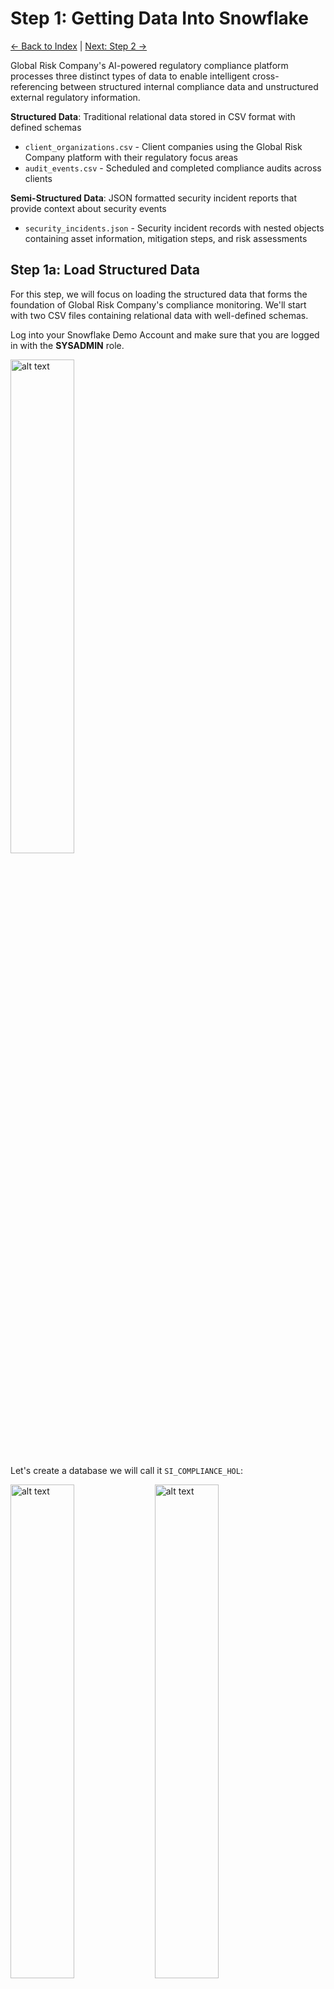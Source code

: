 # Step 1: Getting Data Into Snowflake

[← Back to Index](../README.md) | [Next: Step 2 →](step-02.md)

Global Risk Company's AI-powered regulatory compliance platform processes three distinct types of data to enable intelligent cross-referencing between structured internal compliance data and unstructured external regulatory information.

**Structured Data**: Traditional relational data stored in CSV format with defined schemas
- `client_organizations.csv` - Client companies using the Global Risk Company platform with their regulatory focus areas
- `audit_events.csv` - Scheduled and completed compliance audits across clients

**Semi-Structured Data**: JSON formatted security incident reports that provide context about security events
- `security_incidents.json` - Security incident records with nested objects containing asset information, mitigation steps, and risk assessments

## Step 1a: Load Structured Data

For this step, we will focus on loading the structured data that forms the foundation of Global Risk Company's compliance monitoring. We'll start with two CSV files containing relational data with well-defined schemas.

Log into your Snowflake Demo Account and make sure that you are logged in with the **SYSADMIN** role. 

<img src="images/image0002.png" alt="alt text" width="45%">

Let's create a database we will call it `SI_COMPLIANCE_HOL`:

<img src="images/image0001.png" alt="alt text" width="45%">

<img src="images/image0003.png" alt="alt text" width="45%">

### Loading Client Organizations Table

1. **Navigate to Tables**: Go into the `SI_COMPLIANCE_HOL` database, then the Public schema, and click on tables. Click the "Create" button on the top right to create a table from a file.

   <img src="images/image0004.png" alt="alt text" width="45%">

2. **Upload File**: Select the `client_organizations.csv` file from the data folder.

3. **Name the Table**: Name the table `CLIENT_ORGANIZATIONS`:

   <img src="images/image0005.png" alt="alt text" width="45%">

4. **Configure File Format**: Open the View Options section in the file format area and make sure that the header is the first line of the document:

   <img src="images/image0006.png" alt="alt text" width="45%">

   <img src="images/image0007.png" alt="alt text" width="45%">

5. **Create the Table**: Click "Create Table" to complete the process.

### Loading Audit Events Table

6. **Repeat the Process**: Follow the same steps (1-5) above for the `audit_events.csv` file, naming the table `AUDIT_EVENTS`.

### Validate Your Data

Once both tables are created, open a new worksheet 

   <img src="images/image0008.png" alt="alt text" width="45%">

   <img src="images/image0009.png" alt="alt text" width="45%">

   <img src="images/image0010.png" alt="alt text" width="45%">

and run these validation queries:

**Validate Client Organizations:**
```sql
-- Check table structure and sample data
SELECT * FROM SI_COMPLIANCE_HOL.PUBLIC.CLIENT_ORGANIZATIONS LIMIT 5;

-- Count total organizations by region
SELECT REGION, COUNT(*) as CLIENT_COUNT 
FROM SI_COMPLIANCE_HOL.PUBLIC.CLIENT_ORGANIZATIONS 
GROUP BY REGION 
ORDER BY CLIENT_COUNT DESC;
```

**Validate Audit Events:**
```sql
-- Check table structure and sample data
SELECT * FROM SI_COMPLIANCE_HOL.PUBLIC.AUDIT_EVENTS LIMIT 5;

-- Count audits by status
SELECT STATUS, COUNT(*) as AUDIT_COUNT 
FROM SI_COMPLIANCE_HOL.PUBLIC.AUDIT_EVENTS 
GROUP BY STATUS 
ORDER BY AUDIT_COUNT DESC;
```

**Verify Relationship Between Tables:**
```sql
-- Join tables to see client organizations with their scheduled audits
SELECT 
    co.ORGANIZATION_NAME,
    co.INDUSTRY,
    ae.AUDIT_NAME,
    ae.AUDIT_TYPE,
    ae.SCHEDULED_DATE
FROM SI_COMPLIANCE_HOL.PUBLIC.CLIENT_ORGANIZATIONS co
JOIN SI_COMPLIANCE_HOL.PUBLIC.AUDIT_EVENTS ae 
    ON co.CLIENT_ID = ae.CLIENT_ID
WHERE ae.STATUS = 'Scheduled'
ORDER BY ae.SCHEDULED_DATE
LIMIT 10;
```

You should see data returned from all these queries, confirming your structured data is properly loaded.

## Step 1b: Load Semi-Structured Data (JSON)

Now we'll load the semi-structured data which contains security incident reports in JSON format. This demonstrates how Snowflake handles complex, nested data structures that vary in attributes.

### Loading Security Incidents Table

You will follow exactly the same steps as we did to load the structured data.

1. **Navigate to Tables**: Go back to the `SI_COMPLIANCE_HOL` database, Public schema, and click on tables. Click the "Create" button to create a table from a file.

2. **Upload File**: Select the `security_incidents.json` file from the data folder.

3. **Name the Table**: Name the table `SECURITY_INCIDENTS`.

4. **Configure File Format**: For JSON files, Snowflake will automatically detect the structure. You may see options for JSON parsing - accept the defaults which will create a VARIANT column to store the JSON data.

  <img src="images/image0011.png" alt="alt text" width="45%">

5. **Create the Table**: Click "Create Table" to complete the process.

### Validate and Parse JSON Data

Once the table is created, go back to the same worksheet where we ran the previous queries and run these queries to understand how to work with JSON data in Snowflake:

**Basic JSON Structure:**
```sql
-- View raw JSON structure
SELECT * FROM SI_COMPLIANCE_HOL.PUBLIC.SECURITY_INCIDENTS LIMIT 3;
```

**Parse Top-Level JSON Fields:**
```sql
-- Extract key fields from JSON into columns
SELECT 
    $1:incidentId::STRING as INCIDENT_ID,
    $1:incidentType::STRING as INCIDENT_TYPE,
    $1:status::STRING as STATUS,
    $1:clientId::NUMBER as CLIENT_ID,
    $1:detectionTime::TIMESTAMP as DETECTION_TIME,
    $1:resolutionTime::TIMESTAMP as RESOLUTION_TIME
FROM SI_COMPLIANCE_HOL.PUBLIC.SECURITY_INCIDENTS
LIMIT 10;
```

**Access Nested Objects:**
```sql
-- Extract risk assessment details from nested JSON object
SELECT 
    $1:incidentId::STRING as INCIDENT_ID,
    $1:incidentType::STRING as INCIDENT_TYPE,
    $1:riskAssessment.impact::STRING as RISK_IMPACT,
    $1:riskAssessment.likelihood::STRING as RISK_LIKELIHOOD,
    $1:riskAssessment.score::NUMBER as RISK_SCORE
FROM SI_COMPLIANCE_HOL.PUBLIC.SECURITY_INCIDENTS
ORDER BY $1:riskAssessment.score::NUMBER DESC
LIMIT 10;
```

**Flatten JSON Arrays:**
```sql
-- Flatten the affectedAssets array to see individual assets
SELECT 
    si.$1:incidentId::STRING as INCIDENT_ID,
    si.$1:incidentType::STRING as INCIDENT_TYPE,
    asset.value:assetId::STRING as ASSET_ID,
    asset.value:assetType::STRING as ASSET_TYPE,
    asset.value:assetOwner::STRING as ASSET_OWNER
FROM SI_COMPLIANCE_HOL.PUBLIC.SECURITY_INCIDENTS si,
LATERAL FLATTEN(input => $1:affectedAssets) as asset
LIMIT 15;
```

**Analyze Compliance Impact Arrays:**
```sql
-- Flatten compliance impact arrays to see regulatory implications
SELECT 
    si.$1:incidentId::STRING as INCIDENT_ID,
    si.$1:incidentType::STRING as INCIDENT_TYPE,
    compliance.value::STRING as COMPLIANCE_STANDARD
FROM SI_COMPLIANCE_HOL.PUBLIC.SECURITY_INCIDENTS,
LATERAL FLATTEN(input => $1:complianceImpact) as compliance
WHERE si.$1:status::STRING != 'Closed'
ORDER BY si.$1:incidentId::STRING;
```

These queries demonstrate Snowflake's powerful JSON parsing capabilities, allowing you to treat semi-structured data as if it were relational while preserving the flexibility of the original JSON structure.

## Create Structured View for Semantic Modeling

To enable semantic modeling on our JSON data, we need to create a structured view that extracts the key fields into columns. Run this query to create a view that Cortex Analyst can understand:

```sql
-- Create a structured view from JSON data for semantic modeling
CREATE OR REPLACE VIEW SI_COMPLIANCE_HOL.PUBLIC.SECURITY_INCIDENTS_VIEW AS
SELECT 
    -- Extract primary incident fields
    $1:incidentId::STRING as INCIDENT_ID,
    $1:incidentType::STRING as INCIDENT_TYPE,
    $1:status::STRING as STATUS,
    $1:clientId::NUMBER as CLIENT_ID,
    $1:detectionTime::TIMESTAMP as DETECTION_TIME,
    $1:resolutionTime::TIMESTAMP as RESOLUTION_TIME,
    
    -- Extract risk assessment details
    $1:riskAssessment.impact::STRING as RISK_IMPACT,
    $1:riskAssessment.likelihood::STRING as RISK_LIKELIHOOD,
    $1:riskAssessment.score::NUMBER as RISK_SCORE,
    
    -- Extract affected systems count and primary asset type
    ARRAY_SIZE($1:affectedAssets) as AFFECTED_ASSETS_COUNT,
    $1:affectedAssets[0].assetType::STRING as PRIMARY_ASSET_TYPE,
    
    -- Extract compliance impact
    ARRAY_TO_STRING($1:complianceImpact, ', ') as COMPLIANCE_STANDARDS_IMPACTED,
    
    -- Calculate incident duration (if resolved)
    CASE 
        WHEN $1:resolutionTime::TIMESTAMP IS NOT NULL 
        THEN DATEDIFF('hour', $1:detectionTime::TIMESTAMP, $1:resolutionTime::TIMESTAMP)
        ELSE NULL
    END as INCIDENT_DURATION_HOURS,
    
    -- Risk category based on score
    CASE 
        WHEN $1:riskAssessment.score::NUMBER >= 8 THEN 'Critical'
        WHEN $1:riskAssessment.score::NUMBER >= 6 THEN 'High'
        WHEN $1:riskAssessment.score::NUMBER >= 4 THEN 'Medium'
        ELSE 'Low'
    END as RISK_CATEGORY

FROM SI_COMPLIANCE_HOL.PUBLIC.SECURITY_INCIDENTS;
```

This structured view will be used in Step 3 when creating our semantic model, allowing Cortex Analyst to understand the relationships and enable natural language querying of security incident data.

---

**Next Step:** [Step 2: External Data Integration via Snowflake Data Sharing](step-02.md)

[← Back to Index](../README.md) | [Next: Step 2 →](step-02.md)

